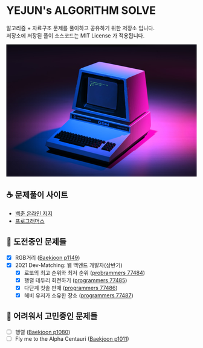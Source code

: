 # YEJUN's ALGORITHM SOLVE
알고리즘 + 자료구조 문제를 풀이하고 공유하기 위한 저장소 입니다.  
저장소에 저장된 풀이 소스코드는 MIT License 가 적용됩니다.

<img src="./background.jpg" height="350px" />

## :coffee: 문제풀이 사이트
- [백준 온라인 저지](https://www.acmicpc.net/)
- [프로그래머스](https://programmers.co.kr/learn/challenges)

## :rocket: 도전중인 문제들
- [x] RGB거리 ([Baekjoon p1149](https://www.acmicpc.net/problem/1149))
- [x] 2021 Dev-Matching: 웹 백엔드 개발자(상반기)
	- [x] 로또의 최고 순위와 최저 순위 ([probrammers 77484](https://programmers.co.kr/learn/courses/30/lessons/77484))
	- [x] 행렬 테두리 회전하기 ([programmers 77485](https://programmers.co.kr/learn/courses/30/lessons/77485))
	- [x] 다단계 칫솔 판매 ([programmers 77486](https://programmers.co.kr/learn/courses/30/lessons/77486))
	- [x] 헤비 유저가 소유한 장소 ([programmers 77487](https://programmers.co.kr/learn/courses/30/lessons/77487))

## :construction: 어려워서 고민중인 문제들
- [ ] 행렬 ([Baekjoon p1080](https://www.acmicpc.net/problem/1080))
- [ ] Fly me to the Alpha Centauri ([Baekjoon p1011](https://www.acmicpc.net/problem/1011))
